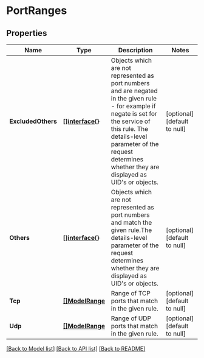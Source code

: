 # PortRanges

## Properties
Name | Type | Description | Notes
------------ | ------------- | ------------- | -------------
**ExcludedOthers** | [**[]interface{}**](interface{}.md) | Objects which are not represented as port numbers and are negated in the given rule - for example if negate is set for the service of this rule. The details-level parameter of the request determines whether they are displayed as UID&#39;s or objects. | [optional] [default to null]
**Others** | [**[]interface{}**](interface{}.md) | Objects which are not represented as port numbers and match the given rule.The details-level parameter of the request determines whether they are displayed as UID&#39;s or objects. | [optional] [default to null]
**Tcp** | [**[]ModelRange**](Range.md) | Range of TCP ports that match in the given rule. | [optional] [default to null]
**Udp** | [**[]ModelRange**](Range.md) | Range of UDP ports that match in the given rule. | [optional] [default to null]

[[Back to Model list]](../README.md#documentation-for-models) [[Back to API list]](../README.md#documentation-for-api-endpoints) [[Back to README]](../README.md)


